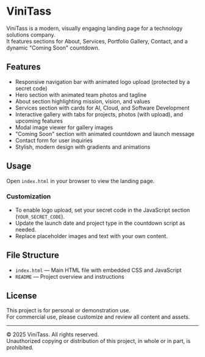 # ViniTass

ViniTass is a modern, visually engaging landing page for a technology solutions company.  
It features sections for About, Services, Portfolio Gallery, Contact, and a dynamic "Coming Soon" countdown.

## Features

- Responsive navigation bar with animated logo upload (protected by a secret code)
- Hero section with animated team photos and tagline
- About section highlighting mission, vision, and values
- Services section with cards for AI, Cloud, and Software Development
- Interactive gallery with tabs for projects, photos (with upload), and upcoming features
- Modal image viewer for gallery images
- "Coming Soon" section with animated countdown and launch message
- Contact form for user inquiries
- Stylish, modern design with gradients and animations

## Usage

Open `index.html` in your browser to view the landing page.

### Customization

- To enable logo upload, set your secret code in the JavaScript section (`YOUR_SECRET_CODE`).
- Update the launch date and project type in the countdown script as needed.
- Replace placeholder images and text with your own content.

## File Structure

- `index.html` — Main HTML file with embedded CSS and JavaScript
- `README` — Project overview and instructions

## License

This project is for personal or demonstration use.  
For commercial use, please customize and review all content and assets.

---

© 2025 ViniTass. All rights reserved.  
Unauthorized copying or distribution of this project, in whole or in part, is prohibited.
